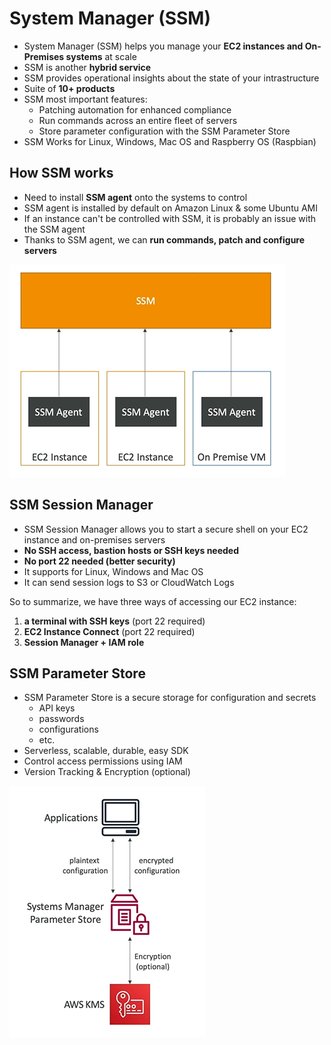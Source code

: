 # System Manager (SSM)  

- System Manager (SSM) helps you manage your **EC2 instances and On-Premises systems** at scale
- SSM is another **hybrid service**
- SSM provides operational insights about the state of your intrastructure
- Suite of **10+ products**
- SSM most important features:
    - Patching automation for enhanced compliance
    - Run commands across an entire fleet of servers
    - Store parameter configuration with the SSM Parameter Store
- SSM Works for Linux, Windows, Mac OS and Raspberry OS (Raspbian)

## How SSM works

- Need to install **SSM agent** onto the systems to control
- SSM agent is installed by default on Amazon Linux & some Ubuntu AMI
- If an instance can't be controlled with SSM, it is probably an issue with the SSM agent
- Thanks to SSM agent,  we can **run commands, patch and configure servers**

![System Manager](../../images/deploy/system_manager.png)

## SSM Session Manager

- SSM Session Manager allows you to start a secure shell on your EC2 instance and on-premises servers 
- **No SSH access, bastion hosts or SSH keys needed**
- **No port 22 needed (better security)**
- It supports for Linux, Windows and Mac OS
- It can send session logs to S3 or CloudWatch Logs

So to summarize, we have three ways of accessing our EC2 instance:
1. **a terminal with SSH keys** (port 22 required)
2. **EC2 Instance Connect** (port 22 required)
3. **Session Manager + IAM role**

## SSM Parameter Store  

- SSM Parameter Store is a secure storage for configuration and secrets
    - API keys
    - passwords
    - configurations
    - etc.
- Serverless, scalable, durable, easy SDK
- Control access permissions using IAM
- Version Tracking & Encryption (optional)

![SSM Parameter Store ](../../images/deploy/ssm_parameter_store.png)